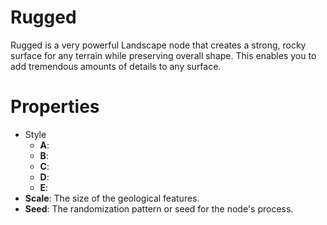 # Rugged

Rugged is a very powerful Landscape node that creates a strong, rocky surface for any terrain while preserving overall shape. This enables you to add tremendous amounts of details to any surface.

# Properties

- Style
  - **A**: <desc>
  - **B**: <desc>
  - **C**: <desc>
  - **D**: <desc>
  - **E**: <desc>
- **Scale**: The size of the geological features.
- **Seed**: The randomization pattern or seed for the node's process.



